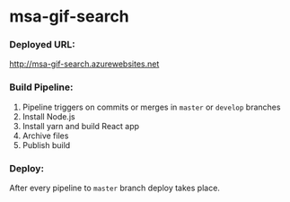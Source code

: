 # msa-gif-search

### Deployed URL:
http://msa-gif-search.azurewebsites.net

### Build Pipeline:
1) Pipeline triggers on commits or merges in `master` or `develop` branches
2) Install Node.js
3) Install yarn and build React app
4) Archive files
5) Publish build

### Deploy:
After every pipeline to `master` branch deploy takes place.



